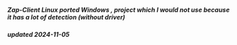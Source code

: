 ##### Zap-Client Linux ported Windows , project which I would not use because it has a lot of detection (without driver)
##### updated 2024-11-05
